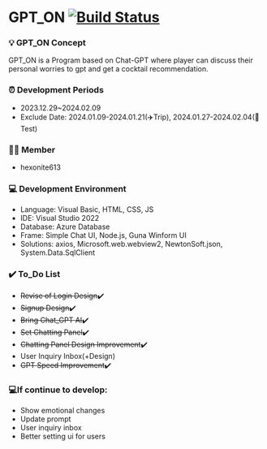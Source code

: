 # GPT_ON [![Build Status](https://dev.azure.com/sungtv26130295/GPT_ON/_apis/build/status%2Fhexonite613.GPT_ON?branchName=master&jobName=Job)](https://dev.azure.com/sungtv26130295/GPT_ON/_build/latest?definitionId=1&branchName=master)


### 💡 GPT_ON Concept
GPT_ON is a Program based on Chat-GPT where player can discuss their personal worries to gpt and get a cocktail recommendation.


### ⏰ Development Periods
- 2023.12.29~2024.02.09
- Exclude Date: 2024.01.09-2024.01.21(✈️Trip), 2024.01.27-2024.02.04(📓Test)

### 👨‍💻 Member
- hexonite613


### 💻 Development Environment
- Language: Visual Basic, HTML, CSS, JS
- IDE: Visual Studio 2022
- Database: Azure Database
- Frame: Simple Chat UI, Node.js, Guna Winform UI
- Solutions: axios, Microsoft.web.webview2, NewtonSoft.json, System.Data.SqlClient


### ✔️ To_Do List
- ~~Revise of Login Design~~✔️
- ~~Signup Design~~✔️
- ~~Bring Chat_GPT AI~~✔️
- ~~Set Chatting Panel~~✔️
- ~~Chatting Panel Design Improvement~~✔️
- User Inquiry Inbox(+Design)
- ~~GPT Speed Improvement~~✔️


### 💻If continue to develop:
- Show emotional changes
- Update prompt
- User inquiry inbox
- Better setting ui for users